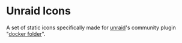 # Unraid Icons
A set of static icons specifically made for [unraid](https://unraid.net/)'s community plugin "[docker folder](https://forums.unraid.net/topic/89702-plugin-docker-folder/)".
